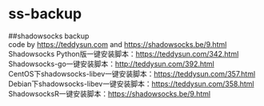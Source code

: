 # ss-backup
##shadowsocks backup
<br>code by https://teddysun.com and https://shadowsocks.be/9.html
<br>Shadowsocks Python版一键安装脚本：https://teddysun.com/342.html
<br>Shadowsocks-go一键安装脚本：http://teddysun.com/392.html
<br>CentOS下shadowsocks-libev一键安装脚本：https://teddysun.com/357.html
<br>Debian下shadowsocks-libev一键安装脚本：https://teddysun.com/358.html
<br>ShadowsocksR一键安装脚本：https://shadowsocks.be/9.html


